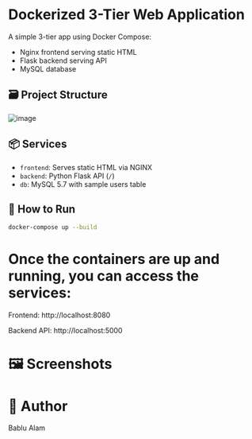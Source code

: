 # Dockerized 3-Tier Web Application

A simple 3-tier app using Docker Compose:
- Nginx frontend serving static HTML
- Flask backend serving API
- MySQL database

## 🗃️ Project Structure

![image](https://github.com/user-attachments/assets/27f9dc5e-4923-4eed-aee2-3ed98a628662)


## 📦 Services

- `frontend`: Serves static HTML via NGINX
- `backend`: Python Flask API (`/`)
- `db`: MySQL 5.7 with sample users table

## 🚀 How to Run

```bash
docker-compose up --build
```

# **Once the containers are up and running, you can access the services:**

Frontend: http://localhost:8080

Backend API: http://localhost:5000

# 🖼️ Screenshots




# 🙌 Author
  Bablu Alam
